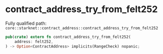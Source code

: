 # contract_address_try_from_felt252

Fully qualified path: `core::starknet::contract_address::contract_address_try_from_felt252`

```rust
pub(crate) extern fn contract_address_try_from_felt252(
    address: felt252,
) -> Option<ContractAddress> implicits(RangeCheck) nopanic;
```

